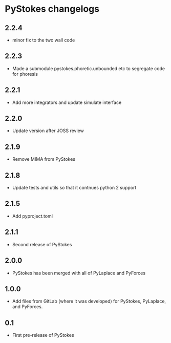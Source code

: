 # PyStokes changelogs

## 2.2.4
* minor fix to the two wall code

## 2.2.3
* Made a submodule pystokes.phoretic.unbounded etc to segregate code for phoresis

## 2.2.1
* Add more integrators and update simulate interface

## 2.2.0
* Update version after JOSS review

## 2.1.9 
* Remove MIMA from PyStokes

## 2.1.8 
* Update tests and utils so that it contnues python 2 support 

## 2.1.5 
* Add pyproject.toml

## 2.1.1 
* Second release of PyStokes

## 2.0.0 
* PyStokes has been merged with all of PyLaplace and PyForces

## 1.0.0 
* Add files from GitLab (where it was developed) for PyStokes, PyLaplace, and PyForces. 

## 0.1 
* First pre-release of PyStokes 
